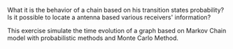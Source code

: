 What it is the behavior of a chain based on his transition states probability?
Is it possible to locate a antenna based various receivers' information?

This exercise simulate the time evolution of a graph based on Markov Chain model with probabilistic methods and Monte Carlo Method.
